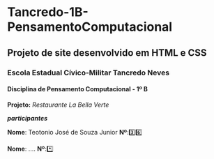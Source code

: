 # Tancredo-1B-PensamentoComputacional
## Projeto de site desenvolvido em HTML e CSS


### Escola Estadual Cívico-Militar Tancredo Neves

#### Disciplina de Pensamento Computacional - 1º B

**Projeto:** *Restaurante La Bella Verte*

***participantes***


**Nome**: Teotonio José de Souza Junior **Nº**:3️⃣6️⃣


**Nome**: ....                          **Nº**:*️⃣
